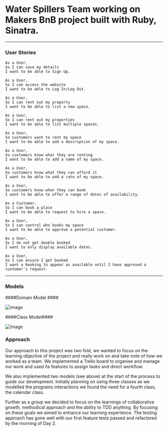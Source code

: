 # Water Spillers Team working on Makers BnB project built with Ruby, Sinatra.
---

### User Stories

```
As a User,
So I can save my details
I want to be able to Sign Up.
```
```
As a User,
So I can access the website
I want to be able to Log In/Log Out.
```
```
As a User,
So I can rent out my property
I want to be able to list a new space.
```
```
As a User,
So I can rent out my properties
I want to be able to list multiple spaces.
```
```
As a User,
So customers want to rent my space
I want to be able to add a description of my space.
```
```
As a User,
So customers know what they are renting
I want to be able to add a name of my space.
```
```
As a User,
So customers know what they can afford it
I want to be able to add a rate of my space.
```
```
As a User,
So customers know when they can book
I want to be able to offer a range of dates of availability.
```
```
As a Customer,
So I can book a place
I want to be able to request to hire a space.
```
```
As a User,
So I can control who books my space
I want to be able to approve a potential customer.
```
```
As a User,
So I do not get double booked
I want to only display available dates.
```  
```
As a User,
So I can ensure I get booked
I want a booking to appear as available until I have approved a customer's request.
```
---

###  Models ###

####Domain Model ####

![image](https://user-images.githubusercontent.com/44489447/50907218-bdf47600-141e-11e9-96f5-03def7a339d0.png)

####Class Model####

![image](https://user-images.githubusercontent.com/44489447/50969697-2c950a80-14d7-11e9-884b-93e5d1572051.png)


### Approach ###

Our approach to this project was two fold, we wanted to focus on the learning objective of the project and really work on and take note of how we worked as a team. We implemented a Trello board to organise and manage our work and used its features to assign tasks and direct workflow.

We also implemented two models (see above) at the start of the process to guide our development. Initially planning on using three classes as we modelled the programs interactions we found the need for a fourth class, the calendar class.

Further as a group we decided to focus on the learnings of collaborative growth, methodical approach and the ability to TDD anything. By focusing on these goals we aimed to enhance our learning experience. The testing approach has gone well with our first feature tests passed and refactored by the morning of Day 2. 
